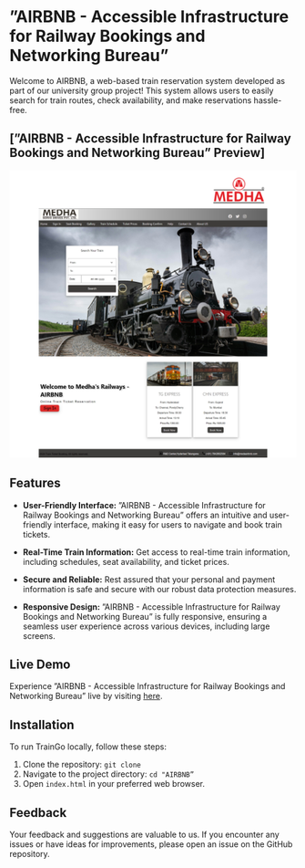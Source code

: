 # ”AIRBNB - Accessible Infrastructure for Railway Bookings and Networking Bureau”

Welcome to AIRBNB, a web-based train reservation system developed as part of our university group project! This system allows users to easily search for train routes, check availability, and make reservations hassle-free.

## [”AIRBNB - Accessible Infrastructure for Railway Bookings and Networking Bureau” Preview]
<img src="Images/dictionary.png">

## Features

- **User-Friendly Interface:** ”AIRBNB - Accessible Infrastructure for Railway Bookings and Networking Bureau” offers an intuitive and user-friendly interface, making it easy for users to navigate and book train tickets.

- **Real-Time Train Information:** Get access to real-time train information, including schedules, seat availability, and ticket prices.

- **Secure and Reliable:** Rest assured that your personal and payment information is safe and secure with our robust data protection measures.

- **Responsive Design:** ”AIRBNB - Accessible Infrastructure for Railway Bookings and Networking Bureau” is fully responsive, ensuring a seamless user experience across various devices, including large screens.


## Live Demo

Experience ”AIRBNB - Accessible Infrastructure for Railway Bookings and Networking Bureau” live by visiting [here]().

## Installation

To run TrainGo locally, follow these steps:

1. Clone the repository: `git clone `
2. Navigate to the project directory: `cd "AIRBNB”`
3. Open `index.html` in your preferred web browser.

## Feedback

Your feedback and suggestions are valuable to us. If you encounter any issues or have ideas for improvements, please open an issue on the GitHub repository.


